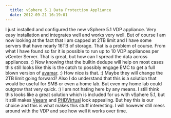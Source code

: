 ```yaml
---
  title: vSphere 5.1 Data Protection Appliance
  date: 2012-09-21 16:19:01
---
```


I just installed and configured the new vSphere 5.1 VDP appliance. Very
easy installation and integrates well and works very well. But of course
I am now looking at the fact that I am capped at 2TB limit and I have
some servers that have nearly 16TB of storage. That is a problem of
course. From what I have found so far it is possible to run up to 10 VDP
appliances per vCenter Server. That is great, but how can I spread the
data across appliances. :) Now knowing that the builtin dedupe will help
on most cases this still looks like this is the catch to possibly engage
EMC to get a full blown version of [avamar](http://www.emc.com/backup-and-recovery/avamar/avamar.htm "http\://www.emc.com/backup-and-recovery/avamar/avamar.htm").
:) How nice is that. :) Maybe they will change the 2TB limit going
forward? Also I do understand that this is a solution that would be
useful for SMB or even a home lab. But even my home lab could outgrow
that very quick. :) I am not hating here by any means. I still think
this looks like a great solution which is included for us with vSphere
5.1, but it still makes [Veeam](http://www.veeam.com "http\://www.veeam.com") and
[PHDVirtual](http://www.phdvirtual.com/ "http\://www.phdvirtual.com/")
look appealing. But hey this is our choice and this is what makes this
stuff interesting. I will however still mess around with the VDP and see
how well it works over time.
